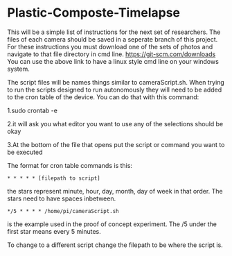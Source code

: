 # Plastic-Composte-Timelapse
This will be a simple list of instructions for the next set of researchers. The files of each camera should be saved in a seperate branch of this project. 
For these instructions you must download one of the sets of photos and navigate to that file directory in cmd line. https://git-scm.com/downloads
You can use the above link to have a linux style cmd line on your windows system. 


The script files will be names things similar to cameraScript.sh. When trying to run the scripts designed to run autonomously they will need to be added to
the cron table of the device. You can do that with this command:

1.sudo crontab -e

2.it will ask you what editor you want to use any of the selections should be okay

3.At the bottom of the file that opens put the script or command you want to be executed

The format for cron table commands is this:

<pre><code>* * * * * [filepath to script]
</code></pre>

the stars represent minute, hour, day, month, day of week in that order. The stars need to have spaces inbetween. 

<pre><code>*/5 * * * * /home/pi/cameraScript.sh  
</code></pre>  is the example used in the proof of concept experiment. The /5 under the first star means every 5 minutes.

To change to a different script change the filepath to be where the script is.

